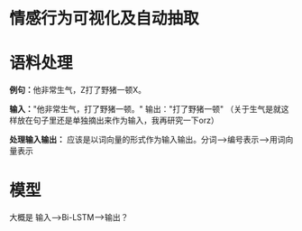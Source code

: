 # 情感行为可视化及自动抽取


# 语料处理

<b>例句：</b>他非常<keyword>生气</keyword>，Z打了野猪一顿X。

<b>输入：</b>"他非常<keyword>生气</keyword>，打了野猪一顿。"    输出："打了野猪一顿"
（关于生气是就这样放在句子里还是单独摘出来作为输入，我再研究一下orz）

<b>处理输入输出：</b>
应该是以词向量的形式作为输入输出。分词-->编号表示-->用词向量表示

# 模型
大概是 输入-->Bi-LSTM-->输出？
